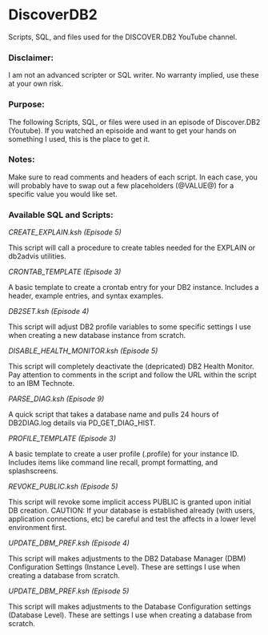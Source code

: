 # DiscoverDB2
Scripts, SQL, and files used for the DISCOVER.DB2 YouTube channel.

### Disclaimer:
I am not an advanced scripter or SQL writer. No warranty implied, use these at your own risk.

### Purpose:
The following Scripts, SQL, or files were used in an episode of Discover.DB2 (Youtube). If you watched an episoide and want to get your hands on something I used, this is the place to get it.

### Notes:
Make sure to read comments and headers of each script. In each case, you will probably have to swap out a few placeholders (@VALUE@) for a specific value you would like set.

### Available SQL and Scripts:

*CREATE_EXPLAIN.ksh (Episode 5)*

This script will call a procedure to create tables needed for the EXPLAIN or db2advis utilities.


*CRONTAB_TEMPLATE (Episode 3)*

A basic template to create a crontab entry for your DB2 instance. Includes a header, example entries, and syntax examples.


*DB2SET.ksh (Episode 4)*

This script will adjust DB2 profile variables to some specific settings I use when creating a new database instance from scratch.


*DISABLE_HEALTH_MONITOR.ksh (Episode 5)*

This script will completely deactivate the (depricated) DB2 Health Monitor. Pay attention to comments in the script and follow the URL within the script to an IBM Technote.


*PARSE_DIAG.ksh (Episode 9)*

A quick script that takes a database name and pulls 24 hours of DB2DIAG.log details via PD_GET_DIAG_HIST.


*PROFILE_TEMPLATE (Episode 3)*

A basic template to create a user profile (.profile) for your instance ID. Includes items like command line recall, prompt formatting, and splashscreens.


*REVOKE_PUBLIC.ksh (Episode 5)*

This script will revoke some implicit access PUBLIC is granted upon initial DB creation. CAUTION: If your database is established already (with users, application connections, etc) be careful and test the affects in a lower level environment first.


*UPDATE_DBM_PREF.ksh (Episode 4)*

This script will makes adjustments to the DB2 Database Manager (DBM) Configuration Settings (Instance Level). These are settings I use when creating a database from scratch.


*UPDATE_DBM_PREF.ksh (Episode 5)*

This script will makes adjustments to the Database Configuration settings (Database Level). These are settings I use when creating a database from scratch.


